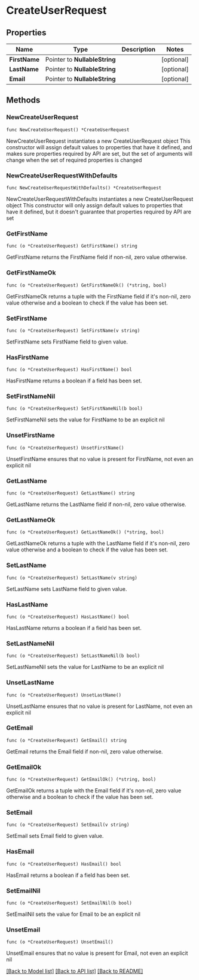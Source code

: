 # CreateUserRequest

## Properties

Name | Type | Description | Notes
------------ | ------------- | ------------- | -------------
**FirstName** | Pointer to **NullableString** |  | [optional] 
**LastName** | Pointer to **NullableString** |  | [optional] 
**Email** | Pointer to **NullableString** |  | [optional] 

## Methods

### NewCreateUserRequest

`func NewCreateUserRequest() *CreateUserRequest`

NewCreateUserRequest instantiates a new CreateUserRequest object
This constructor will assign default values to properties that have it defined,
and makes sure properties required by API are set, but the set of arguments
will change when the set of required properties is changed

### NewCreateUserRequestWithDefaults

`func NewCreateUserRequestWithDefaults() *CreateUserRequest`

NewCreateUserRequestWithDefaults instantiates a new CreateUserRequest object
This constructor will only assign default values to properties that have it defined,
but it doesn't guarantee that properties required by API are set

### GetFirstName

`func (o *CreateUserRequest) GetFirstName() string`

GetFirstName returns the FirstName field if non-nil, zero value otherwise.

### GetFirstNameOk

`func (o *CreateUserRequest) GetFirstNameOk() (*string, bool)`

GetFirstNameOk returns a tuple with the FirstName field if it's non-nil, zero value otherwise
and a boolean to check if the value has been set.

### SetFirstName

`func (o *CreateUserRequest) SetFirstName(v string)`

SetFirstName sets FirstName field to given value.

### HasFirstName

`func (o *CreateUserRequest) HasFirstName() bool`

HasFirstName returns a boolean if a field has been set.

### SetFirstNameNil

`func (o *CreateUserRequest) SetFirstNameNil(b bool)`

 SetFirstNameNil sets the value for FirstName to be an explicit nil

### UnsetFirstName
`func (o *CreateUserRequest) UnsetFirstName()`

UnsetFirstName ensures that no value is present for FirstName, not even an explicit nil
### GetLastName

`func (o *CreateUserRequest) GetLastName() string`

GetLastName returns the LastName field if non-nil, zero value otherwise.

### GetLastNameOk

`func (o *CreateUserRequest) GetLastNameOk() (*string, bool)`

GetLastNameOk returns a tuple with the LastName field if it's non-nil, zero value otherwise
and a boolean to check if the value has been set.

### SetLastName

`func (o *CreateUserRequest) SetLastName(v string)`

SetLastName sets LastName field to given value.

### HasLastName

`func (o *CreateUserRequest) HasLastName() bool`

HasLastName returns a boolean if a field has been set.

### SetLastNameNil

`func (o *CreateUserRequest) SetLastNameNil(b bool)`

 SetLastNameNil sets the value for LastName to be an explicit nil

### UnsetLastName
`func (o *CreateUserRequest) UnsetLastName()`

UnsetLastName ensures that no value is present for LastName, not even an explicit nil
### GetEmail

`func (o *CreateUserRequest) GetEmail() string`

GetEmail returns the Email field if non-nil, zero value otherwise.

### GetEmailOk

`func (o *CreateUserRequest) GetEmailOk() (*string, bool)`

GetEmailOk returns a tuple with the Email field if it's non-nil, zero value otherwise
and a boolean to check if the value has been set.

### SetEmail

`func (o *CreateUserRequest) SetEmail(v string)`

SetEmail sets Email field to given value.

### HasEmail

`func (o *CreateUserRequest) HasEmail() bool`

HasEmail returns a boolean if a field has been set.

### SetEmailNil

`func (o *CreateUserRequest) SetEmailNil(b bool)`

 SetEmailNil sets the value for Email to be an explicit nil

### UnsetEmail
`func (o *CreateUserRequest) UnsetEmail()`

UnsetEmail ensures that no value is present for Email, not even an explicit nil

[[Back to Model list]](../README.md#documentation-for-models) [[Back to API list]](../README.md#documentation-for-api-endpoints) [[Back to README]](../README.md)


